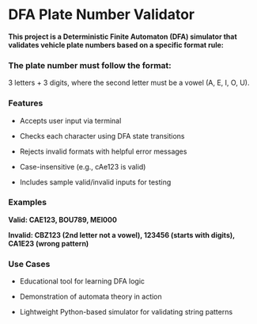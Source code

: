 # DFA Plate Number Validator

**This project is a Deterministic Finite Automaton (DFA) simulator that validates vehicle plate numbers based on a specific format rule:**

### The plate number must follow the format:

3 letters + 3 digits, where the second letter must be a vowel (A, E, I, O, U).

### Features
* Accepts user input via terminal

* Checks each character using DFA state transitions

* Rejects invalid formats with helpful error messages

* Case-insensitive (e.g., cAe123 is valid)

* Includes sample valid/invalid inputs for testing

### Examples

**Valid: CAE123, BOU789, MEI000**

**Invalid: CBZ123 (2nd letter not a vowel), 123456 (starts with digits), CA1E23 (wrong pattern)**

### Use Cases

* Educational tool for learning DFA logic

* Demonstration of automata theory in action

* Lightweight Python-based simulator for validating string patterns
